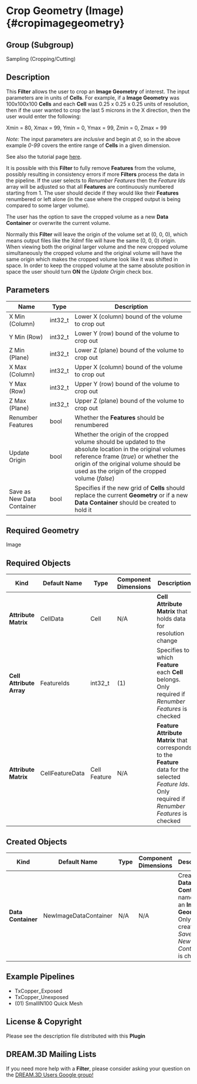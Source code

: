 Crop Geometry (Image) {#cropimagegeometry}
=============

## Group (Subgroup) ##

Sampling (Cropping/Cutting)

## Description ##

This **Filter** allows the user to crop an **Image Geometry** of interest.  The input parameters are in units of **Cells**.  For example, if a **Image Geometry** was 100x100x100 **Cells** and each **Cell** was 0.25 x 0.25 x 0.25 units of resolution, then if the user wanted to crop the last 5 microns in the X direction, then the user would enter the following:

Xmin = 80,
Xmax = 99,
Ymin = 0,
Ymax = 99,
Zmin = 0,
Zmax = 99

*Note:* The input parameters are _inclusive_ and begin at *0*, so in the above example *0-99* covers the entire range of **Cells** in a given dimension.

See also the tutorial page [here](tutorialcroppingdata.html).

It is possible with this **Filter** to fully remove **Features** from the volume, possibly resulting in consistency errors if more **Filters** process the data in the pipeline. If the user selects to _Renumber Features_ then the *Feature Ids* array will be adjusted so that all **Features** are continuously numbered starting from 1. The user should decide if they would like their **Features** renumbered or left alone (in the case where the cropped output is being compared to some larger volume).

The user has the option to save the cropped volume as a new **Data Container** or overwrite the current volume.

Normally this **Filter** will leave the origin of the volume set at (0, 0, 0), which means output files like the Xdmf file will have the same (0, 0, 0) origin. When viewing both the original larger volume and the new cropped volume simultaneously the cropped volume and the original volume will have the same origin which makes the cropped volume look like it was shifted in space. In order to keep the cropped volume at the same absolute position in space the user should turn **ON** the _Update Origin_ check box.

## Parameters ##

| Name | Type | Description |
|------|------|-------------|
| X Min (Column) | int32_t | Lower X (column) bound of the volume to crop out |
| Y Min (Row)| int32_t | Lower Y (row) bound of the volume to crop out |
| Z Min (Plane)| int32_t | Lower Z (plane) bound of the volume to crop out |
| X Max (Column)| int32_t | Upper X (column) bound of the volume to crop out |
| Y Max (Row)| int32_t | Upper Y (row) bound of the volume to crop out |
| Z Max (Plane)| int32_t | Upper Z (plane) bound of the volume to crop out |
| Renumber Features | bool | Whether the **Features** should be renumbered |
| Update Origin | bool | Whether the origin of the cropped volume should be updated to the absolute location in the original volumes reference frame (*true*) or whether the origin of the original volume should be used as the origin of the cropped volume (*false*) |
| Save as New Data Container | bool | Specifies if the new grid of **Cells** should replace the current **Geometry** or if a new **Data Container** should be created to hold it |

## Required Geometry ##

Image 

## Required Objects ##

| Kind | Default Name | Type | Component Dimensions | Description |
|------|--------------|------|----------------------|-------------|
| **Attribute Matrix** | CellData | Cell | N/A | **Cell Attribute Matrix** that holds data for resolution change |
| **Cell Attribute Array** | FeatureIds | int32_t | (1) | Specifies to which **Feature** each **Cell** belongs. Only required if _Renumber Features_ is checked |
| **Attribute Matrix** | CellFeatureData | Cell Feature | N/A | **Feature Attribute Matrix** that corresponds to the **Feature** data for the selected _Feature Ids_. Only required if _Renumber Features_ is checked |

## Created Objects ##

| Kind | Default Name | Type | Component Dimensions | Description |
|------|--------------|------|----------------------|-------------|
| **Data Container** | NewImageDataContainer | N/A | N/A | Created **Data Container** name with an **Image Geometry**. Only created if _Save as New Data Container_ is checked |

## Example Pipelines ##

+ TxCopper_Exposed
+ TxCopper_Unexposed
+ (01) SmallIN100 Quick Mesh

## License & Copyright ##

Please see the description file distributed with this **Plugin**

## DREAM.3D Mailing Lists ##

If you need more help with a **Filter**, please consider asking your question on the [DREAM.3D Users Google group!](https://groups.google.com/forum/?hl=en#!forum/dream3d-users)


